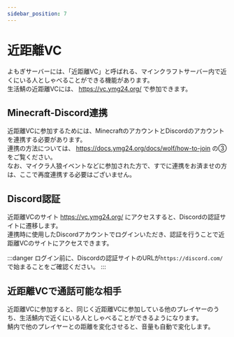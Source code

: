 ```yaml
---
sidebar_position: 7
---
```


# 近距離VC

よもぎサーバーには、「近距離VC」と呼ばれる、マインクラフトサーバー内で近くにいる人としゃべることができる機能があります。  
生活鯖の近距離VCには、 https://vc.ymg24.org/ で参加できます。  

## Minecraft-Discord連携

近距離VCに参加するためには、MinecraftのアカウントとDiscordのアカウントを連携する必要があります。  
連携の方法については、 https://docs.ymg24.org/docs/wolf/how-to-join の③をご覧ください。  
なお、マイクラ人狼イベントなどに参加された方で、すでに連携をお済ませの方は、ここで再度連携する必要はございません。

## Discord認証

近距離VCのサイト https://vc.ymg24.org/ にアクセスすると、Discordの認証サイトに遷移します。  
連携時に使用したDiscordアカウントでログインいただき、認証を行うことで近距離VCのサイトにアクセスできます。  

:::danger
ログイン前に、Discordの認証サイトのURLが`https://discord.com/`で始まることをご確認ください。
:::

## 近距離VCで通話可能な相手

近距離VCに参加すると、同じく近距離VCに参加している他のプレイヤーのうち、生活鯖内で近くにいる人としゃべることができるようになります。  
鯖内で他のプレイヤーとの距離を変化させると、音量も自動で変化します。  